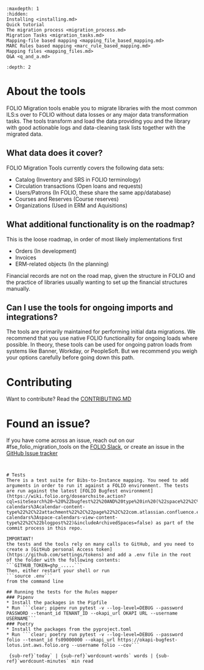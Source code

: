 ```{toctree}
:maxdepth: 1
:hidden:
Installing <installing.md>
Quick tutorial
The migration process <migration_process.md>
Migration Tasks <migration_tasks.md>
Mapping-file based mapping <mapping_file_based_mapping.md>
MARC Rules based mapping <marc_rule_based_mapping.md>
Mapping files <mapping_files.md>
Q&A <q_and_a.md>

```   
```{contents} 
:depth: 2
```


# About the tools
FOLIO Migration tools enable you to migrate libraries with the most common ILS:s over to FOLIO without data losses or any major data transformation tasks. The tools transform and load the data providing you and the library with good actionable logs and data-cleaning task lists together with the migrated data.

## What data does it cover?
FOLIO Migration Tools currently covers the following data sets:
* Catalog (Inventory and SRS in FOLIO terminology)
* Circulation transactions (Open loans and requests)
* Users/Patrons (In FOLIO, these share the same app/database)
* Courses and Reserves (Course reserves)
* Organizations (Used in ERM and Aquisitions)

## What additional functionality is on the roadmap?
This is the loose roadmap, in order of most likely implementations first
* Orders (In development)
* Invoices
* ERM-related objects (In the planning)

Financial records are not on the road map, given the structure in FOLIO and the practice of libraries usually wanting to set up the financial structures manually.

## Can I use the tools for ongoing imports and integrations?
The tools are primarily maintained for performing initial data migrations. We recommend that you use native FOLIO functionality for ongoing loads where possible. 
In theory, these tools can be used for ongoing patron loads from systems like Banner, Workday, or PeopleSoft. But we recommend you weigh your options carefully before going down this path. 

# Contributing
Want to contribute? Read the [CONTRIBUTING.MD](https://github.com/FOLIO-FSE/folio_migration_tools/blob/main/CONTRIBUTING.md)

# Found an issue?
If you have come across an issue, reach out on our #fse_folio_migration_tools on the [FOLIO Slack](https://folio-project.slack.com), or create an issue in the [GitHub Issue tracker](https://github.com/FOLIO-FSE/folio_migration_tools/issues)
```


# Tests
There is a test suite for Bibs-to-Instance mapping. You need to add arguments in order to run it against a FOLIO environment. The tests are run against the latest [FOLIO Bugfest environment](https://wiki.folio.org/dosearchsite.action?cql=siteSearch%20~%20%22bugfest%22%20AND%20type%20in%20(%22space%22%2C%22user%22%2C%22com.atlassian.confluence.extra.team-calendars%3Acalendar-content-type%22%2C%22attachment%22%2C%22page%22%2C%22com.atlassian.confluence.extra.team-calendars%3Aspace-calendars-view-content-type%22%2C%22blogpost%22)&includeArchivedSpaces=false) as part of the commit process in this repo.

IMPORTANT!
the tests and the tools rely on many calls to GitHub, and you need to create a [GitHub personal Access token](https://github.com/settings/tokens) and add a .env file in the root of the folder with the following contents:   
```GITHUB_TOKEN=ghp_.....```   
Then, either restart your shell or run   
```source .env```    
from the command line

## Running the tests for the Rules mapper
### Pipenv
* Install the packages in the Pipfile
* Run ```clear; pipenv run pytest -v --log-level=DEBUG --password PASSWORD --tenant_id TENANT_ID --okapi_url OKAPI URL --username USERNAME```
### Poetry
* Install the packages from the pyproject.toml
* Run ```clear; poetry run pytest -v --log-level=DEBUG --password folio --tenant_id fs09000000 --okapi_url https://okapi-bugfest-lotus.int.aws.folio.org --username folio --cov```

 {sub-ref}`today` | {sub-ref}`wordcount-words` words | {sub-ref}`wordcount-minutes` min read
